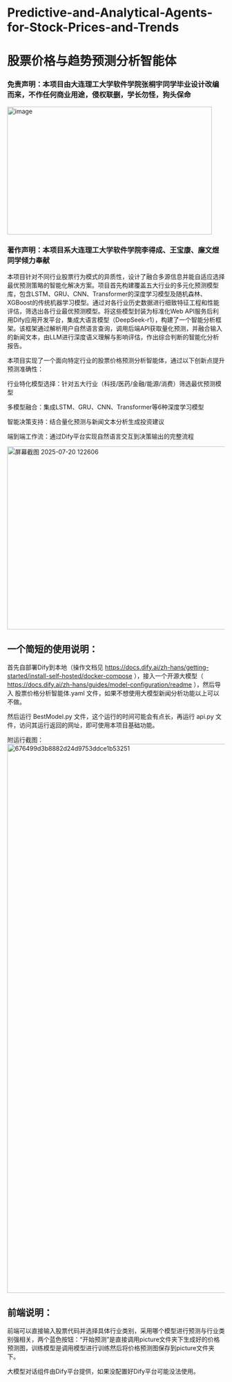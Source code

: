 # Predictive-and-Analytical-Agents-for-Stock-Prices-and-Trends 
# 股票价格与趋势预测分析智能体

### 免责声明：本项目由大连理工大学软件学院张桐宇同学毕业设计改编而来，不作任何商业用途，侵权联删，学长勿怪，狗头保命
<img width="474" height="296" alt="image" src="https://github.com/user-attachments/assets/3aee5c39-4902-4643-9bc6-1aeabcf07d79" />

### 著作声明：本项目系大连理工大学软件学院李得成、王宝康、廉文煜同学倾力奉献

本项目针对不同行业股票行为模式的异质性，设计了融合多源信息并能自适应选择最优预测策略的智能化解决方案。项目首先构建覆盖五大行业的多元化预测模型库，包含LSTM、GRU、CNN、Transformer的深度学习模型及随机森林、XGBoost的传统机器学习模型。通过对各行业历史数据进行细致特征工程和性能评估，筛选出各行业最优预测模型。将这些模型封装为标准化Web API服务后利用Dify应用开发平台，集成大语言模型（DeepSeek-r1），构建了一个智能分析框架。该框架通过解析用户自然语言查询，调用后端API获取量化预测，并融合输入的新闻文本，由LLM进行深度语义理解与影响评估，作出综合判断的智能化分析报告。


本项目实现了一个面向特定行业的股票价格预测分析智能体，通过以下创新点提升预测准确性：

行业特化模型选择：针对五大行业（科技/医药/金融/能源/消费）筛选最优预测模型

多模型融合：集成LSTM、GRU、CNN、Transformer等6种深度学习模型

智能决策支持：结合量化预测与新闻文本分析生成投资建议

端到端工作流：通过Dify平台实现自然语言交互到决策输出的完整流程


<img width="789" height="424" alt="屏幕截图 2025-07-20 122606" src="https://github.com/user-attachments/assets/b4034f22-d5a4-4d4e-9b65-c20e9a89be7f" />


## 一个简短的使用说明：
首先自部署Dify到本地（操作文档见 https://docs.dify.ai/zh-hans/getting-started/install-self-hosted/docker-compose ），接入一个开源大模型（ https://docs.dify.ai/zh-hans/guides/model-configuration/readme ），然后导入 股票价格分析智能体.yaml 文件，如果不想使用大模型新闻分析功能以上可以不做。

然后运行 BestModel.py 文件，这个运行的时间可能会有点长，再运行 api.py 文件，访问其运行返回的网址，即可使用本项目基础功能。

附运行截图：
<img width="2556" height="1272" alt="676499d3b8882d24d9753ddce1b53251" src="https://github.com/user-attachments/assets/188cccee-4377-4539-ad45-c7061fc28e5d" />

## 前端说明：
前端可以直接输入股票代码并选择具体行业类别，采用哪个模型进行预测与行业类别强相关，两个蓝色按钮：“开始预测”是直接调用picture文件夹下生成好的价格预测图，训练模型是调用模型进行训练然后将价格预测图保存到picture文件夹下。

大模型对话组件由Dify平台提供，如果没配置好Dify平台可能没法使用。
